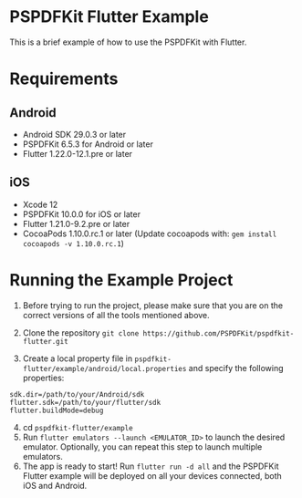 # PSPDFKit Flutter Example 

This is a brief example of how to use the PSPDFKit with Flutter.

# Requirements

## Android

- Android SDK 29.0.3 or later
- PSPDFKit 6.5.3 for Android or later
- Flutter 1.22.0-12.1.pre or later

## iOS

- Xcode 12
- PSPDFKit 10.0.0 for iOS or later
- Flutter 1.21.0-9.2.pre or later
- CocoaPods 1.10.0.rc.1 or later (Update cocoapods with: `gem install cocoapods -v 1.10.0.rc.1`)

# Running the Example Project

1. Before trying to run the project, please make sure that you are on the correct versions of all the tools mentioned above.
2. Clone the repository `git clone https://github.com/PSPDFKit/pspdfkit-flutter.git`

3. Create a local property file in `pspdfkit-flutter/example/android/local.properties` and specify the following properties:

```local.properties
sdk.dir=/path/to/your/Android/sdk
flutter.sdk=/path/to/your/flutter/sdk
flutter.buildMode=debug
```

4. cd `pspdfkit-flutter/example`
5. Run `flutter emulators --launch <EMULATOR_ID>` to launch the desired emulator. Optionally, you can repeat this step to launch multiple emulators.
6. The app is ready to start! Run `flutter run -d all` and the PSPDFKit Flutter example will be deployed on all your devices connected, both iOS and Android.
